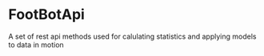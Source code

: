 # FootBotApi
A set of rest api methods used for calulating statistics and applying models to data in motion 
